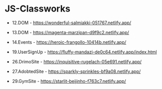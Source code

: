 # JS-Classworks

+ 12.DOM - https://wonderful-salmiakki-051767.netlify.app/

+ 13.DOM - https://magenta-marzipan-d9f9c2.netlify.app/

+ 14.Events - https://heroic-frangollo-10414b.netlify.app/

+ 19.UserSignUp - https://fluffy-mandazi-de0c64.netlify.app/index.html

+ 26.DrimoSite - https://inquisitive-rugelach-05e691.netlify.app/

+ 27.AdobtedSite - https://sparkly-sprinkles-bf9a08.netlify.app/

+ 29.GymSite - https://starlit-beijinho-f763c7.netlify.app/
